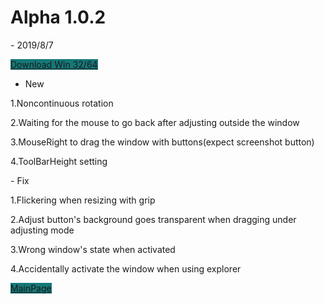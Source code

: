 
<h1 class="project-name">Alpha 1.0.2</h1>- 2019/8/7

<a href="https://mega.nz/#!2VhThaxB!BdVC4ClnvFdGWDjICBrigswOGMwMtM95AeYep5bnZQA" class="btn" style = "background-color:#157878">Download Win 32/64</a>

- New
<p> </p>1.Noncontinuous rotation
<p> </p>2.Waiting for the mouse to go back after adjusting outside the window
<p> </p>3.MouseRight to drag the window with buttons(expect screenshot button)
<p> </p>4.ToolBarHeight setting
<p></p>
- Fix
<p> </p>1.Flickering when resizing with grip
<p> </p>2.Adjust button's background goes transparent when dragging under adjusting mode
<p> </p>3.Wrong window's state when activated
<p> </p>4.Accidentally  activate the window when using explorer

<a href="{{site.baseurl}}" class="btn" style = "background-color:#157878">MainPage</a>
